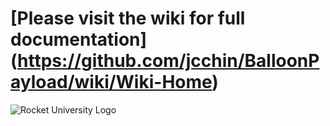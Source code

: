 #  [Please visit the wiki for full documentation] (https://github.com/jcchin/BalloonPayload/wiki/Wiki-Home)

![Rocket University Logo](http://appel.nasa.gov/wp-content/uploads/sites/2/2010/09/RU-Logo.jpg)


